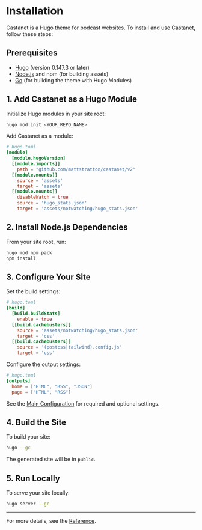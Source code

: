# Installation

Castanet is a Hugo theme for podcast websites. To install and use Castanet, follow these steps:

## Prerequisites
- [Hugo](https://gohugo.io/getting-started/installing/) (version 0.147.3 or later)
- [Node.js](https://nodejs.org/) and npm (for building assets)
- [Go](https://go.dev/doc/install) (for building the theme with Hugo Modules)

## 1. Add Castanet as a Hugo Module

Initialize Hugo modules in your site root:

```sh
hugo mod init <YOUR_REPO_NAME>
```

Add Castanet as a module:

```toml
# hugo.toml
[module]
  [module.hugoVersion]
  [[module.imports]]
    path = "github.com/mattstratton/castanet/v2"
  [[module.mounts]]
    source = 'assets'
    target = 'assets'
  [[module.mounts]]
    disableWatch = true
    source = 'hugo_stats.json'
    target = 'assets/notwatching/hugo_stats.json'
```

## 2. Install Node.js Dependencies

From your site root, run:

```sh
hugo mod npm pack
npm install
```

## 3. Configure Your Site

Set the build settings:

```toml
# hugo.toml
[build]
  [build.buildStats]
    enable = true
  [[build.cachebusters]]
    source = 'assets/notwatching/hugo_stats.json'
    target = 'css'
  [[build.cachebusters]]
    source = '(postcss|tailwind).config.js'
    target = 'css'
```

Configure the output settings:

```toml
# hugo.toml
[outputs]
  home = ["HTML", "RSS", "JSON"]
  page = ["HTML", "RSS"]
```

See the [Main Configuration](./main-configuration.md) for required and optional settings.

## 4. Build the Site

To build your site:

```sh
hugo --gc
```

The generated site will be in `public`.

## 5. Run Locally

To serve your site locally:

```sh
hugo server --gc
```

---

For more details, see the [Reference](../REFERENCE.md). 
